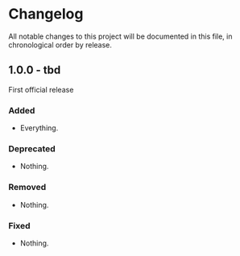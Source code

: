 # Changelog

All notable changes to this project will be documented in this file, in chronological order by release.

## 1.0.0 - tbd

First official release

### Added

- Everything.

### Deprecated

- Nothing.

### Removed

- Nothing.

### Fixed

- Nothing.
